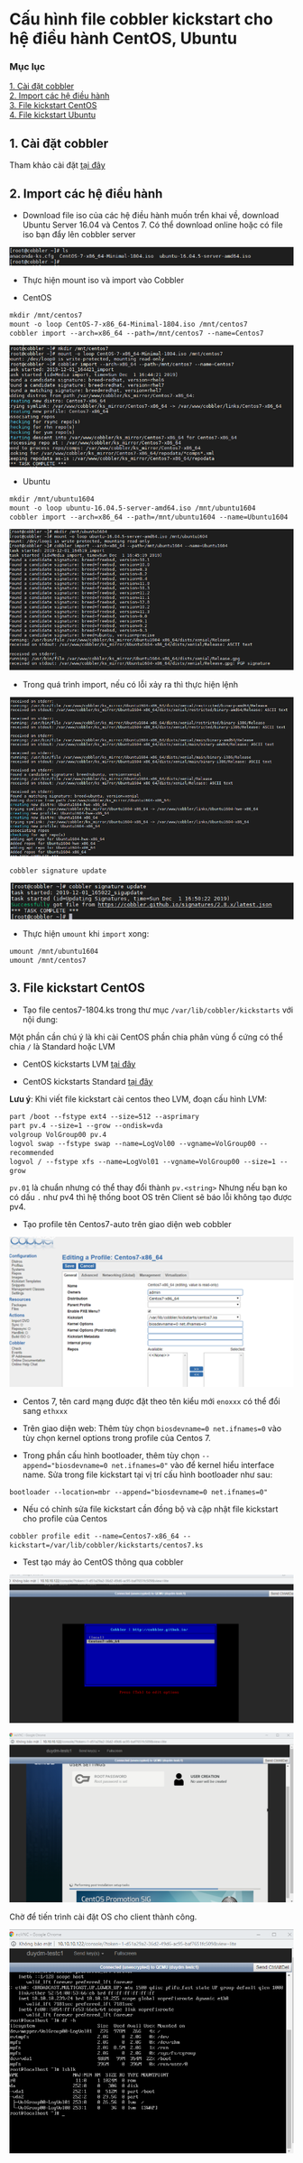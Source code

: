 # Cấu hình file cobbler kickstart cho hệ điều hành CentOS, Ubuntu

### Mục lục

[1. Cài đặt cobbler](#caidat)<br>
[2. Import các hệ điều hành](#import)<br>
[3. File kickstart CentOS](#centos)<br>
[4. File kickstart Ubuntu](#ubunut)<br>

<a name="caidat"></a>
## 1. Cài đặt cobbler

Tham khảo cài đặt [tại đây](https://github.com/domanhduy/ghichep/blob/master/DuyDM/Cobbler/docs/2.Cai-dat-Cobbler-CentoOS7.md)

<a name="import"></a>
## 2. Import các hệ điều hành

- Download file iso của các hệ điều hành muốn trển khai về, download Ubuntu Server 16.04 và Centos 7. Có thể download online hoặc có file iso bạn đẩy lên cobbler server

![](../images/build-centOS-Ubuntu/Screenshot_783.png)

- Thực hiện mount iso và import vào Cobbler

+ CentOS

```
mkdir /mnt/centos7
mount -o loop CentOS-7-x86_64-Minimal-1804.iso /mnt/centos7
cobbler import --arch=x86_64 --path=/mnt/centos7 --name=Centos7
```

![](../images/build-centOS-Ubuntu/Screenshot_784.png)

+ Ubuntu

```
mkdir /mnt/ubuntu1604
mount -o loop ubuntu-16.04.5-server-amd64.iso /mnt/ubuntu1604
cobbler import --arch=x86_64 --path=/mnt/ubuntu1604 --name=Ubuntu1604
```

![](../images/build-centOS-Ubuntu/Screenshot_785.png)

+ Trong quá trình import, nếu có lỗi xảy ra thì thực hiện lệnh

![](../images/build-centOS-Ubuntu/Screenshot_786.png)

```
cobbler signature update
```

![](../images/build-centOS-Ubuntu/Screenshot_787.png)

- Thực hiện `umount` khi `import` xong:

```
umount /mnt/ubuntu1604
umount /mnt/centos7
```

<a name="centos"></a>
## 3. File kickstart CentOS

- Tạo file centos7-1804.ks trong thư mục `/var/lib/cobbler/kickstarts` với nội dung:

Một phần cần chú ý là khi cài CentOS phần chia phân vùng ổ cứng có thể chia `/` là Standard hoặc LVM

+ CentOS kickstarts LVM [tại đây](https://github.com/domanhduy/ghichep/blob/master/DuyDM/Cobbler/scripts/kickstart-file/centos7.ks)


+ CentOS kickstarts Standard [tại đây](https://github.com/domanhduy/ghichep/blob/master/DuyDM/Cobbler/scripts/kickstart-file/centos7-sta.ks)

**Lưu ý**: Khi viết file kickstart cài centos theo LVM, đoạn cấu hình LVM:

```
part /boot --fstype ext4 --size=512 --asprimary
part pv.4 --size=1 --grow --ondisk=vda
volgroup VolGroup00 pv.4
logvol swap --fstype swap --name=LogVol00 --vgname=VolGroup00 --recommended
logvol / --fstype xfs --name=LogVol01 --vgname=VolGroup00 --size=1 --grow
```

`pv.01` là chuẩn nhưng có thể thay đổi thành `pv.<string>`
Nhưng nếu bạn ko có dấu `.`  như pv4 thì hệ thống boot OS trên Client sẽ báo lỗi không tạo được pv4.

- Tạo profile tên Centos7-auto trên giao diện web cobbler

![](../images/build-centOS-Ubuntu/Screenshot_794.png)

-  Centos 7, tên card mạng được đặt theo tên kiểu mới `enoxxx` có thể đổi sang `ethxxx`

+ Trên giao diện web: Thêm tùy chọn `biosdevname=0 net.ifnames=0` vào tùy chọn kernel options trong profile của Centos 7.

+ Trong phần cấu hình bootloader, thêm tùy chọn `--append="biosdevname=0 net.ifnames=0"` vào để kernel hiểu interface name. Sửa trong file kickstart tại vị trí cấu hình bootloader như sau:

```
bootloader --location=mbr --append="biosdevname=0 net.ifnames=0"
```

- Nếu có chỉnh sửa file kickstart cần đồng bộ và cập nhật file kickstart cho profile của Centos
```
cobbler profile edit --name=Centos7-x86_64 --kickstart=/var/lib/cobbler/kickstarts/centos7.ks
```

- Test tạo máy ảo CentOS thông qua cobbler

![](../images/build-centOS-Ubuntu/Screenshot_795.png)

![](../images/build-centOS-Ubuntu/Screenshot_793.png)

Chờ để tiến trình cài đặt OS cho client thành công.

![](../images/build-centOS-Ubuntu/Screenshot_796.png)













